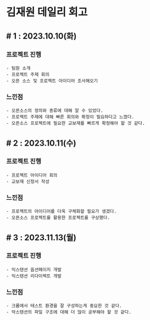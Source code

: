 # 김재원 데일리 회고

## # 1 : 2023.10.10(화)

### 프로젝트 진행

    - 팀원 소개
    - 프로젝트 주제 회의
    - 오픈 소스 및 프로젝트 아이디어 조사해오기

### 느낀점

    - 오픈소스의 정의와 종류에 대해 알 수 있었다.
    - 프로젝트 주제에 대해 빠른 회의와 확정이 필요하다고 느꼈다.
    - 오픈소스 프로젝트에 필요한 교보재를 빠르게 확정해야 할 것 같다. 

## # 2 : 2023.10.11(수)

### 프로젝트 진행

    - 프로젝트 아이디어 회의
    - 교보재 신청서 작성

### 느낀점

    - 프로젝트의 아이디어를 더욱 구체화할 필요가 생겼다.
    - 오픈소스 프로젝트를 활용한 프로젝트를 구상했다.

## # 3 : 2023.11.13(월)

### 프로젝트 진행

    - 익스텐션 옵션페이지 개발
    - 익스텐션 리다이렉트 개발

### 느낀점

    - 크롬에서 테스트 환경을 잘 구성하는게 중요한 것 같다.
    - 악스텐션의 파일 구조에 대해 더 많이 공부해야 할 것 같다.
